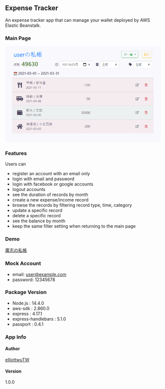 ## Expense Tracker

An expense tracker app that can manage your wallet deployed by AWS Elastic Beanstalk.

### Main Page
![](https://raw.githubusercontent.com/elliottwuTW/expense-tracker-aws-ebs/master/project_picture.png)

### Features

Users can

- register an account with an email only
- login with email and password
- login with facebook or google accounts
- logout accounts
- see the duration of records by month
- create a new expense/income record
- browse the records by filtering record type, time, category
- update a specific record
- delete a specific record
- see the balance by month
- keep the same filter setting when returning to the main page

### Demo

[廣志の私帳](http://expense-tracker.tk/)

### Mock Account

- email: user@example.com
- password: 12345678

### Package Version

- Node.js : 14.4.0
- aws-sdk : 2.860.0
- express : 4.17.1
- express-handlebars : 5.1.0
- passport : 0.4.1

### App Info

#### Author

[elliottwuTW](https://github.com/elliottwuTW)

#### Version

1.0.0

